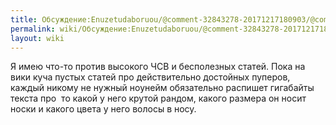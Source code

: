 ```yaml
---
title: Обсуждение:Enuzetudaboruou/@comment-32843278-20171217180903/@comment-32843278-20171223164834
permalink: wiki/Обсуждение:Enuzetudaboruou/@comment-32843278-20171217180903/@comment-32843278-20171223164834/
layout: wiki
---
```


Я имею что-то против высокого ЧСВ и бесполезных статей. Пока на вики
куча пустых статей про действительно достойных пуперов, каждый никому не
нужный ноунейм обязательно распишет гигабайты текста про  то какой у
него крутой рандом, какого размера он носит носки и какого цвета у него
волосы в носу.

